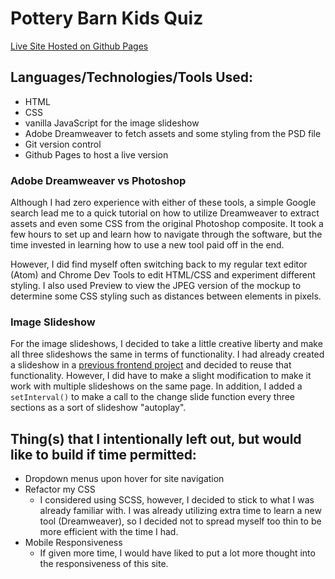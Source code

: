 # Pottery Barn Kids Quiz
[Live Site Hosted on Github Pages](https://julielin0812.github.io/pbk-quiz/)

## Languages/Technologies/Tools Used:
- HTML
- CSS
- vanilla JavaScript for the image slideshow
- Adobe Dreamweaver to fetch assets and some styling from the PSD file
- Git version control
- Github Pages to host a live version

### Adobe Dreamweaver vs Photoshop
Although I had zero experience with either of these tools, a simple Google search lead me to a quick tutorial on how to utilize Dreamweaver to extract assets and even some CSS from the original Photoshop composite. It took a few hours to set up and learn how to navigate through the software, but the time invested in learning how to use a new tool paid off in the end.

However, I did find myself often switching back to my regular text editor (Atom) and Chrome Dev Tools to edit HTML/CSS and experiment different styling. I also used Preview to view the JPEG version of the mockup to determine some CSS styling such as distances between elements in pixels.

### Image Slideshow
For the image slideshows, I decided to take a little creative liberty and make all three slideshows the same in terms of functionality. I had already created a slideshow in a [previous frontend project](https://julielin0812.github.io/rg-front-end-dev-test/) and decided to reuse that functionality. However, I did have to make a slight modification to make it work with multiple slideshows on the same page. In addition, I added a `setInterval()` to make a call to the change slide function every three sections as a sort of slideshow "autoplay".

## Thing(s) that I intentionally left out, but would like to build if time permitted:
- Dropdown menus upon hover for site navigation
- Refactor my CSS
  - I considered using SCSS, however, I decided to stick to what I was already familiar with. I was already utilizing extra time to learn a new tool (Dreamweaver), so I decided not to spread myself too thin to be more efficient with the time I had.
- Mobile Responsiveness
  - If given more time, I would have liked to put a lot more thought into the responsiveness of this site.
